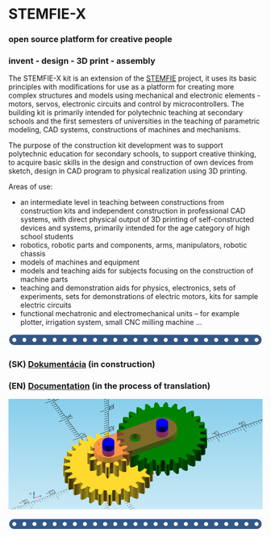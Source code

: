 # STEMFIE-X
### open source platform for creative people
### invent - design - 3D print - assembly

The STEMFIE-X kit is an extension of the [STEMFIE](https://www.stemfie.org/) project, it uses its basic principles with modifications for use as a platform for creating more complex structures and models using mechanical and electronic elements - motors, servos, electronic circuits and control by microcontrollers. The building kit is primarily intended for polytechnic teaching at secondary schools and the first semesters of universities in the teaching of parametric modeling, CAD systems, constructions of machines and mechanisms.

The purpose of the construction kit development was to support polytechnic education for secondary schools, to support creative thinking, to acquire basic skills in the design and construction of own devices from sketch, design in CAD program to physical realization using 3D printing.

Areas of use:

- an intermediate level in teaching between constructions from construction kits and independent construction in professional CAD systems, with direct physical output of 3D printing of self-constructed devices and systems, primarily intended for the age category of high school students
- robotics, robotic parts and components, arms, manipulators, robotic chassis
- models of machines and equipment
- models and teaching aids for subjects focusing on the construction of machine parts
- teaching and demonstration aids for physics, electronics, sets of experiments, sets for demonstrations of electric motors, kits for sample electric circuits
- functional mechatronic and electromechanical units – for example plotter, irrigation system, small CNC milling machine ...

 ![banner](./doc-sk/img/banner_02.png)

### (SK) [Dokumentácia](./doc-sk/0001_obsah.ipynb) (in construction)
### (EN) [Documentation](./doc-en/0001_obsah.ipynb) (in the process of translation)

 ![banner](./doc-sk/img/img_0130.png)
     
 ![banner](./doc-sk/img/banner_02.png)
